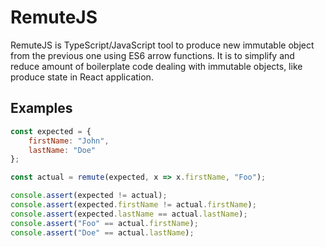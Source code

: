 # RemuteJS
RemuteJS is TypeScript/JavaScript tool to produce new immutable object from the previous one using ES6 arrow functions.
It is to simplify and reduce amount of boilerplate code dealing with immutable objects, like produce state in React application.

## Examples
```js
const expected = {
    firstName: "John",
    lastName: "Doe"
};

const actual = remute(expected, x => x.firstName, "Foo");

console.assert(expected != actual);
console.assert(expected.firstName != actual.firstName);
console.assert(expected.lastName == actual.lastName);
console.assert("Foo" == actual.firstName);
console.assert("Doe" == actual.lastName);
```
